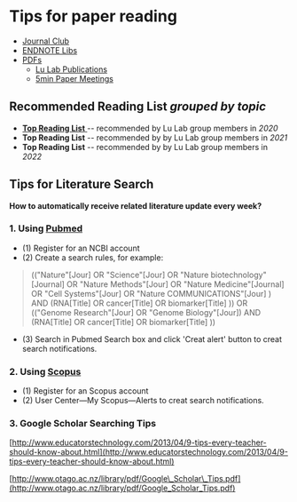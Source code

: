 # Tips for paper reading

* [Journal Club](https://cloud.tsinghua.edu.cn/d/132a10f5cfb64fc4bbe8/)
* [ENDNOTE Libs](https://cloud.tsinghua.edu.cn/d/928f3f4a8c8d4ab8b8ad/?p=%2FENDNOTE&mode=list)
* [PDFs](https://cloud.tsinghua.edu.cn/d/928f3f4a8c8d4ab8b8ad/)
  * [Lu Lab Publications](https://cloud.tsinghua.edu.cn/d/46ebd01fd0484f468152/)
  * [5min Paper Meetings](https://cloud.tsinghua.edu.cn/d/928f3f4a8c8d4ab8b8ad/?p=%2F5min%20Papers&mode=list)

## **Recommended Reading List** _grouped by topic_

* [**Top Reading List** ](https://cloud.tsinghua.edu.cn/d/928f3f4a8c8d4ab8b8ad/files/?p=%2F5min%20Papers%2F2020%20Top%20Reading%20List.md)-- recommended by Lu Lab group members in _2020_
* **Top Reading List** -- recommended by by Lu Lab group members in _2021_
* **Top Reading List** -- recommended by by Lu Lab group members in _2022_

## Tips for Literature Search

**How to automatically receive related literature update every week?**

### 1. Using [Pubmed](https://www.ncbi.nlm.nih.gov/pubmed)

* \(1\) Register for an NCBI account
* \(2\) Create a search rules, for example:

> \(\("Nature"\[Jour\] OR "Science"\[Jour\] OR "Nature biotechnology"\[Journal\] OR "Nature Methods"\[Jour\] OR "Nature Medicine"\[Journal\] OR "Cell Systems"\[Jour\] OR "Nature COMMUNICATIONS"\[Jour\] \) AND \(RNA\[Title\] OR cancer\[Title\] OR biomarker\[Title\] \)\) OR \(\("Genome Research"\[Jour\] OR "Genome Biology"\[Jour\]\) AND \(RNA\[Title\] OR cancer\[Title\] OR biomarker\[Title\] \)\)

* \(3\) Search in Pubmed Search box and click 'Creat alert' button to creat search notifications.

### 2. Using [Scopus](https://www.scopus.com/)

* \(1\) Register for an Scopus account
* \(2\) User Center—My Scopus—Alerts to creat search notifications.

### 3. Google Scholar Searching Tips

[http://www.educatorstechnology.com/2013/04/9-tips-every-teacher-should-know-about.html](http://www.educatorstechnology.com/2013/04/9-tips-every-teacher-should-know-about.html)

[http://www.otago.ac.nz/library/pdf/Google\_Scholar\_Tips.pdf](http://www.otago.ac.nz/library/pdf/Google_Scholar_Tips.pdf)

